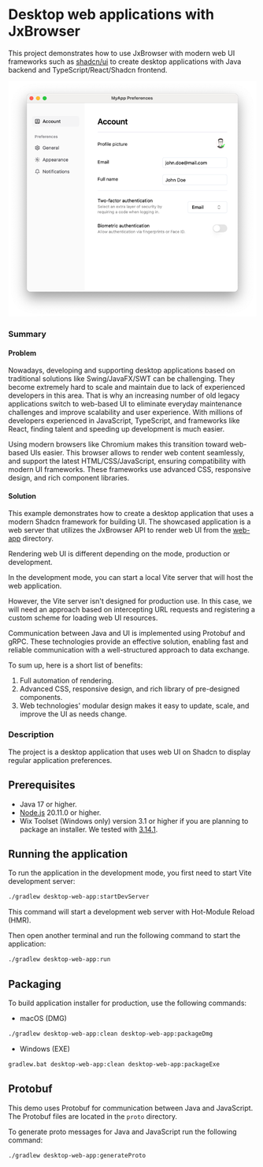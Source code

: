# Desktop web applications with JxBrowser

This project demonstrates how to use JxBrowser with modern web UI frameworks such
as [shadcn/ui](https://ui.shadcn.com/) to create desktop applications with Java backend and
TypeScript/React/Shadcn frontend.

![img.png](.github/readme-resources/screenshot.png)

### Summary

#### Problem

Nowadays, developing and supporting desktop applications based on traditional solutions like
Swing/JavaFX/SWT can be challenging. They become extremely hard to scale and maintain due to 
lack of experienced developers in this area. That is why an increasing number of old legacy 
applications switch to web-based UI to eliminate everyday maintenance challenges and improve 
scalability and user experience. With millions of developers experienced in JavaScript, TypeScript,
and frameworks like React, finding talent and speeding up development is much easier.

Using modern browsers like Chromium makes this transition toward web-based UIs easier. This browser
allows to render web content seamlessly, and support the latest HTML/CSS/JavaScript, ensuring 
compatibility with modern UI frameworks. These frameworks use advanced CSS, responsive design,
and rich component libraries.

#### Solution

This example demonstrates how to create a desktop application that uses a modern Shadcn framework
for building UI. The showcased application is a web server that utilizes the JxBrowser API
to render web UI from the [web-app](/web-app) directory. 

Rendering web UI is different depending on the mode, production or development.

In the development mode, you can start a local Vite server that will host the web application.

However, the Vite server isn't designed for production use. In this case, we will need an
approach based on intercepting URL requests and registering a custom scheme for loading web UI
resources.

Communication between Java and UI is implemented using Protobuf and gRPC. These technologies provide
an effective solution, enabling fast and reliable communication with a well-structured 
approach to data exchange.

To sum up, here is a short list of benefits:

1. Full automation of rendering.
2. Advanced CSS, responsive design, and rich library of pre-designed components.
3. Web technologies' modular design makes it easy to update, scale, and improve 
the UI as needs change.

### Description

The project is a desktop application that uses web UI on Shadcn to display regular 
application preferences.

## Prerequisites

- Java 17 or higher.
- [Node.js](https://nodejs.org/en/download) 20.11.0 or higher.
- Wix Toolset (Windows only) version 3.1 or higher if you are planning to package an installer.
  We tested with [3.14.1](https://github.com/wixtoolset/wix3/releases/tag/wix3141rtm).

## Running the application

To run the application in the development mode, you first need to start Vite development server:

```bash
./gradlew desktop-web-app:startDevServer
```

This command will start a development web server with Hot-Module Reload (HMR).

Then open another terminal and run the following command to start the application:

```bash
./gradlew desktop-web-app:run
```

## Packaging

To build application installer for production, use the following commands:

- macOS (DMG)

```bash
./gradlew desktop-web-app:clean desktop-web-app:packageDmg
```

- Windows (EXE)

```bash
gradlew.bat desktop-web-app:clean desktop-web-app:packageExe
```

## Protobuf

This demo uses Protobuf for communication between Java and JavaScript. The Protobuf files are
located in the `proto` directory.

To generate proto messages for Java and JavaScript run the following command:

```bash
./gradlew desktop-web-app:generateProto
```

